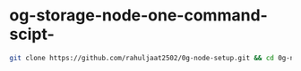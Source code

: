 # og-storage-node-one-command-scipt-
```bash 
git clone https://github.com/rahuljaat2502/0g-node-setup.git && cd 0g-node-setup && sudo bash "./automation for og node setup.sh"
```
